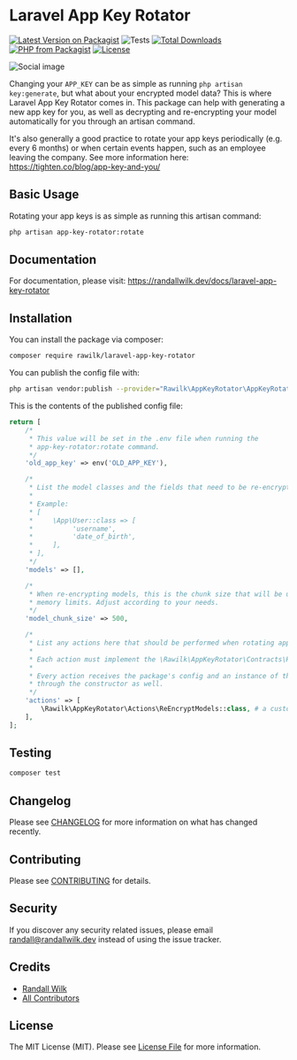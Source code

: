 # Laravel App Key Rotator

[![Latest Version on Packagist](https://img.shields.io/packagist/v/rawilk/laravel-app-key-rotator.svg?style=flat-square)](https://packagist.org/packages/rawilk/laravel-app-key-rotator)
![Tests](https://github.com/rawilk/laravel-app-key-rotator/workflows/Tests/badge.svg)
[![Total Downloads](https://img.shields.io/packagist/dt/rawilk/laravel-app-key-rotator.svg?style=flat-square)](https://packagist.org/packages/rawilk/laravel-app-key-rotator)
[![PHP from Packagist](https://img.shields.io/packagist/php-v/rawilk/laravel-app-key-rotator?style=flat-square)](https://packagist.org/packages/rawilk/laravel-app-key-rotator)
[![License](https://img.shields.io/github/license/rawilk/laravel-app-key-rotator?style=flat-square)](https://github.com/rawilk/laravel-app-key-rotator/blob/main/LICENSE.md)

![Social image](https://banners.beyondco.de/laravel-app-key-rotator.png?theme=light&packageManager=composer+require&packageName=rawilk%2Flaravel-app-key-rotator&pattern=endlessClouds&style=style_1&description=Rotate+app+keys+around+while+re-encrypting+data.&md=1&showWatermark=0&fontSize=100px&images=refresh)

Changing your `APP_KEY` can be as simple as running `php artisan key:generate`, but what about your encrypted model data? This is where Laravel App Key Rotator comes in. This package can help with generating a new app key for you, as well as decrypting and re-encrypting your model automatically for you through an artisan command.

It's also generally a good practice to rotate your app keys periodically (e.g. every 6 months) or when certain events happen, such as an employee leaving the company. See more information here: https://tighten.co/blog/app-key-and-you/

## Basic Usage
Rotating your app keys is as simple as running this artisan command:

```bash
php artisan app-key-rotator:rotate
```

## Documentation
For documentation, please visit: https://randallwilk.dev/docs/laravel-app-key-rotator

## Installation

You can install the package via composer:

```bash
composer require rawilk/laravel-app-key-rotator
```

You can publish the config file with:
```bash
php artisan vendor:publish --provider="Rawilk\AppKeyRotator\AppKeyRotatorServiceProvider" --tag="config"
```

This is the contents of the published config file:

```php
return [
    /*
     * This value will be set in the .env file when running the
     * app-key-rotator:rotate command.
     */
    'old_app_key' => env('OLD_APP_KEY'),

    /*
     * List the model classes and the fields that need to be re-encrypted.
     *
     * Example:
     * [
     *     \App\User::class => [
     *          'username',
     *          'date_of_birth',
     *     ],
     * ],
     */
    'models' => [],

    /*
     * When re-encrypting models, this is the chunk size that will be used to help avoid
     * memory limits. Adjust according to your needs.
     */
    'model_chunk_size' => 500,

    /*
     * List any actions here that should be performed when rotating app keys.
     *
     * Each action must implement the \Rawilk\AppKeyRotator\Contracts\RotatorAction interface.
     *
     * Every action receives the package's config and an instance of the AppKeyRotator
     * through the constructor as well.
     */
    'actions' => [
        \Rawilk\AppKeyRotator\Actions\ReEncryptModels::class, # a custom model re-encrypter should extend this class
    ],
];
```

## Testing

``` bash
composer test
```

## Changelog

Please see [CHANGELOG](CHANGELOG.md) for more information on what has changed recently.

## Contributing

Please see [CONTRIBUTING](.github/CONTRIBUTING.md) for details.

## Security

If you discover any security related issues, please email randall@randallwilk.dev instead of using the issue tracker.

## Credits

- [Randall Wilk](https://github.com/rawilk)
- [All Contributors](../../contributors)

## License

The MIT License (MIT). Please see [License File](LICENSE.md) for more information.
